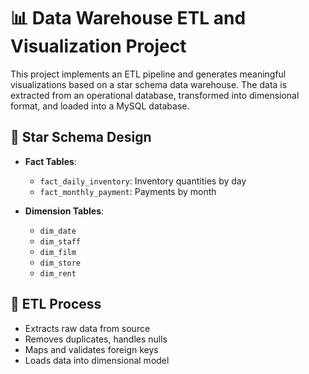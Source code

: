 # 📊 Data Warehouse ETL and Visualization Project

This project implements an ETL pipeline and generates meaningful visualizations based on a star schema data warehouse. The data is extracted from an operational database, transformed into dimensional format, and loaded into a MySQL database.
## 🧱 Star Schema Design

- **Fact Tables**:
  - `fact_daily_inventory`: Inventory quantities by day
  - `fact_monthly_payment`: Payments by month

- **Dimension Tables**:
  - `dim_date`
  - `dim_staff`
  - `dim_film`
  - `dim_store`
  - `dim_rent`

## 🔄 ETL Process

- Extracts raw data from source
- Removes duplicates, handles nulls
- Maps and validates foreign keys
- Loads data into dimensional model
